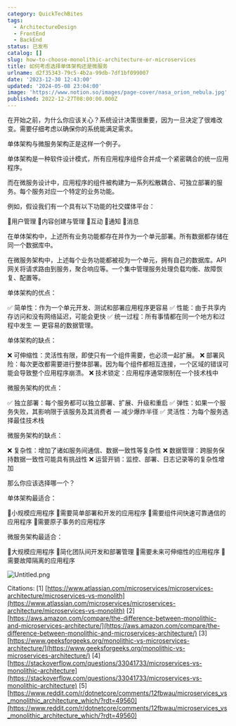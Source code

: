 ```yaml
---
category: QuickTechBites
tags:
  - ArchitectureDesign
  - FrontEnd
  - BackEnd
status: 已发布
catalog: []
slug: how-to-choose-monolithic-architecture-or-microservices
title: 如何考虑选择单体架构还是微服务
urlname: d2f35343-79c5-4b2a-99db-7df1bf099007
date: '2023-12-30 12:43:00'
updated: '2024-05-08 23:04:00'
image: 'https://www.notion.so/images/page-cover/nasa_orion_nebula.jpg'
published: 2022-12-27T08:00:00.000Z
---
```


在开始之前，为什么你应该关心？系统设计决策很重要，因为一旦决定了很难改变。需要仔细考虑以确保你的系统能满足需求。


单体架构与微服务架构正是这样一个例子。


单体架构是一种软件设计模式，所有应用程序组件合并成一个紧密耦合的统一应用程序。


而在微服务设计中，应用程序的组件被构建为一系列松散耦合、可独立部署的服务。每个服务对应一个特定的业务功能。


例如，假设我们有一个具有以下功能的社交媒体平台：


🔸用户管理
🔸内容创建与管理
🔸互动
🔸通知
🔸消息


在单体架构中，上述所有业务功能都存在并作为一个单元部署。所有数据都存储在同一个数据库中。


在微服务架构中，上述每个业务功能都被视为一个单元，拥有自己的数据库。API 网关将请求路由到服务，聚合响应等。一个集中管理服务处理负载均衡、故障恢复、配置等。


单体架构的优点：


✅ 简单性：作为一个单元开发、测试和部署应用程序更容易
✅ 性能：由于共享内存访问和没有网络延迟，可能会更快
✅ 统一过程：所有事情都在同一个地方和过程中发生 — 更容易的数据管理。


单体架构的缺点：


❌ 可伸缩性：灵活性有限，即使只有一个组件需要，也必须一起扩展。
❌ 部署风险：每次更改都需要进行整体部署。因为每个组件都相互连接，一个区域的错误可能会导致整个应用程序崩溃。
❌ 技术锁定：应用程序通常限制在一个技术栈中


微服务架构的优点：


✅ 独立部署：每个服务都可以独立部署、扩展、升级和重启
✅ 弹性：如果一个服务失败，其影响限于该服务及其消费者 — 减少爆炸半径
✅ 灵活性：为每个服务选择最佳技术栈


微服务架构的缺点：


❌ 复杂性：增加了诸如服务间通信、数据一致性等复杂性
❌ 数据管理：跨服务保持数据一致性可能具有挑战性
❌ 运营开销：监控、部署、日志记录等的复杂性增加


那么你应该选择哪一个？


单体架构最适合：


🔹小规模应用程序
🔹需要简单部署和开发的应用程序
🔹需要组件间快速可靠通信的应用程序
🔹需要原子事务的应用程序


微服务架构最适合：


🔸大规模应用程序
🔸简化团队间开发和部署管理
🔸需要未来可伸缩性的应用程序
🔸需要故障隔离的应用程序


![Untitled.png](https://prod-files-secure.s3.us-west-2.amazonaws.com/5d24fe63-e567-4804-86f9-9fdc62e13082/8d149051-cc00-4198-a3d7-e00805eb8f9e/Untitled.png?X-Amz-Algorithm=AWS4-HMAC-SHA256&X-Amz-Content-Sha256=UNSIGNED-PAYLOAD&X-Amz-Credential=AKIAT73L2G45FSPPWI6X%2F20241221%2Fus-west-2%2Fs3%2Faws4_request&X-Amz-Date=20241221T053538Z&X-Amz-Expires=3600&X-Amz-Signature=66ef0273b00dfa442fb5217317e254d1fd0e6e7dc7709427008001914c003430&X-Amz-SignedHeaders=host&x-id=GetObject)


Citations:
[1] [https://www.atlassian.com/microservices/microservices-architecture/microservices-vs-monolith](https://www.atlassian.com/microservices/microservices-architecture/microservices-vs-monolith)
[2] [https://aws.amazon.com/compare/the-difference-between-monolithic-and-microservices-architecture/](https://aws.amazon.com/compare/the-difference-between-monolithic-and-microservices-architecture/)
[3] [https://www.geeksforgeeks.org/monolithic-vs-microservices-architecture/](https://www.geeksforgeeks.org/monolithic-vs-microservices-architecture/)
[4] [https://stackoverflow.com/questions/33041733/microservices-vs-monolithic-architecture](https://stackoverflow.com/questions/33041733/microservices-vs-monolithic-architecture)
[5] [https://www.reddit.com/r/dotnetcore/comments/12fbwau/microservices_vs_monolithic_architecture_which/?rdt=49560](https://www.reddit.com/r/dotnetcore/comments/12fbwau/microservices_vs_monolithic_architecture_which/?rdt=49560)

